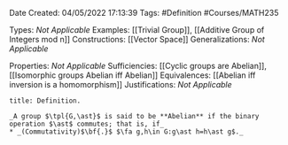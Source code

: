 <div class="topSpace"></div>

Date Created: 04/05/2022 17:13:39
Tags: #Definition #Courses/MATH235

Types: _Not Applicable_
Examples: [[Trivial Group]], [[Additive Group of Integers mod n]]
Constructions: [[Vector Space]]
Generalizations: _Not Applicable_

Properties: _Not Applicable_
Sufficiencies: [[Cyclic groups are Abelian]], [[Isomorphic groups Abelian iff Abelian]]
Equivalences: [[Abelian iff inversion is a homomorphism]]
Justifications: _Not Applicable_

``` ad-Definition
title: Definition.

_A group $\tpl{G,\ast}$ is said to be **Abelian** if the binary operation $\ast$ commutes; that is, if_
* _(Commutativity)$\bf{.}$ $\fa g,h\in G:g\ast h=h\ast g$._

```

